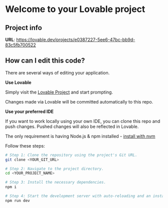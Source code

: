 # Welcome to your Lovable project

## Project info

**URL**: https://lovable.dev/projects/e0387227-5ee6-47bc-bb9d-83c5fb700522

## How can I edit this code?

There are several ways of editing your application.

**Use Lovable**

Simply visit the [Lovable Project](https://lovable.dev/projects/e0387227-5ee6-47bc-bb9d-83c5fb700522) and start prompting.

Changes made via Lovable will be committed automatically to this repo.

**Use your preferred IDE**

If you want to work locally using your own IDE, you can clone this repo and push changes. Pushed changes will also be reflected in Lovable.

The only requirement is having Node.js & npm installed - [install with nvm](https://github.com/nvm-sh/nvm#installing-and-updating)

Follow these steps:

```sh
# Step 1: Clone the repository using the project's Git URL.
git clone <YOUR_GIT_URL>

# Step 2: Navigate to the project directory.
cd <YOUR_PROJECT_NAME>

# Step 3: Install the necessary dependencies.
npm i

# Step 4: Start the development server with auto-reloading and an instant preview.
npm run dev
```
